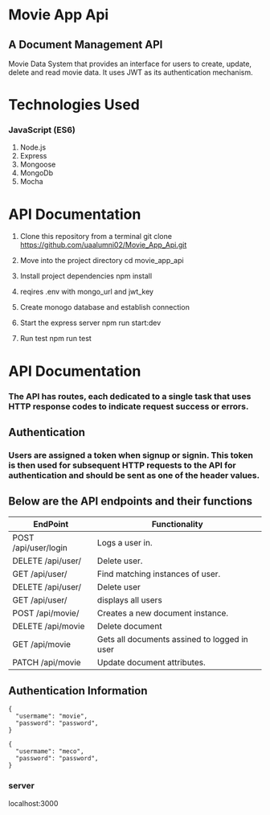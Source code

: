 # Movie App Api 

## A Document Management API
Movie Data System that provides an interface for users to create, update, delete and read movie data. It uses JWT as its authentication mechanism.


# Technologies Used

### JavaScript (ES6)
1. Node.js
2. Express
3. Mongoose
4. MongoDb
5. Mocha

# API Documentation
1. Clone this repository from a terminal git clone https://github.com/uaalumni02/Movie_App_Api.git

2. Move into the project directory cd movie_app_api

3. Install project dependencies npm install

4. reqires .env with mongo_url and jwt_key

5. Create monogo database and establish connection

6. Start the express server npm run start:dev

7. Run test npm run test

# API Documentation 

### The API has routes, each dedicated to a single task that uses HTTP response codes to indicate request success or errors.

## Authentication

### Users are assigned a token when signup or signin. This token is then used for subsequent HTTP requests to the API for authentication and should be sent as one of the header values.

## Below are the API endpoints and their functions

| EndPoint | Functionality |
| ----------- | ----------- |
| POST /api/user/login | Logs a user in.|
| DELETE /api/user/ | Delete user. |
|   GET /api/user/ |  Find matching instances of user. |
|  DELETE /api/user/ |  Delete user |
|GET /api/user/| displays all users|
|POST /api/movie/|Creates a new document instance. |
|DELETE /api/movie|Delete document |
|GET /api/movie| Gets all documents assined to logged in user|
|PATCH /api/movie| Update document attributes.|


## Authentication Information 
```
{
  "usermame": "movie",
  "password": "password",
}
```
```
{
  "usermame": "meco",
  "password": "password",
}
```

### server
localhost:3000